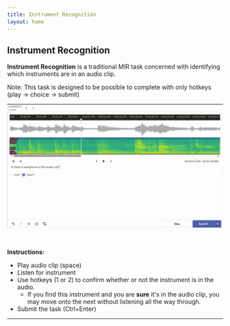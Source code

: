 ```yaml
---
title: Instrument Recognition
layout: home
---
```

## Instrument Recognition
**Instrument Recognition** is a traditional MIR task concerned with identifying which instruments are in an audio clip. 

Note: This task is designed to be possible to complete with only hotkeys (play -> choice -> submit)


![](Instrumentation.drawio.png)

<br>

**Instructions:**
 - Play audio clip (space)
 - Listen for instrument
 - Use hotkeys (1 or 2) to confirm whether or not the instrument is in the audio.
    - If you find this instrument and you are **sure** it's in the audio clip, you may move onto the next without listening all the way through. 
 - Submit the task (Ctrl+Enter)

----

